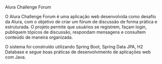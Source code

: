 Alura Challenge Forum

O Alura Challenge Forum é uma aplicação web desenvolvida como desafio da Alura, com o objetivo de criar um fórum de discussão de forma prática e estruturada. O projeto permite que usuários se registrem, façam login, publiquem tópicos de discussão, respondam mensagens e consultem conteúdo de maneira organizada.

O sistema foi construído utilizando Spring Boot, Spring Data JPA, H2 Database e segue boas práticas de desenvolvimento de aplicações web com Java.
